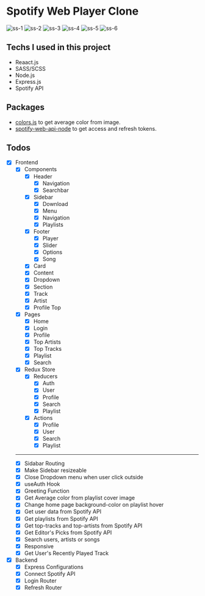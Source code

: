 # Spotify Web Player Clone 

![ss-1](https://user-images.githubusercontent.com/62891039/139457202-debb9076-7711-4869-a396-fa38f56de14f.png)
![ss-2](https://user-images.githubusercontent.com/62891039/139457218-f2a854b6-68c3-4ab6-908e-2cdd18767599.png)
![ss-3](https://user-images.githubusercontent.com/62891039/139457230-5c671d2d-2b5a-4910-bfa1-acf0efe80150.png)
![ss-4](https://user-images.githubusercontent.com/62891039/139457238-d8bf973d-40d1-463c-92e0-03128ced4030.png)
![ss-5](https://user-images.githubusercontent.com/62891039/139457248-825a270c-e726-40c7-83d5-0dd1ddc87f7f.png)
![ss-6](https://user-images.githubusercontent.com/62891039/139457255-14ea322f-71ac-47e7-84a5-d454950c1a83.png)

## Techs I used in this project

* Reaact.js
* SASS/SCSS
* Node.js
* Express.js
* Spotify API

## Packages
* [colors.js](https://www.npmjs.com/package/color.js) to get average color from image.
* [spotify-web-api-node](https://www.npmjs.com/package/spotify-web-api-node) to get access and refresh tokens.


## Todos

- [X] Frontend
    - [X] Components
        - [X] Header
            - [X] Navigation
            - [X] Searchbar
        - [X] Sidebar
            - [X] Download
            - [X] Menu
            - [X] Navigation
            - [X] Playlists
        - [X] Footer
            - [X] Player
            - [X] Slider
            - [X] Options
            - [X] Song
        - [X] Card
        - [X] Content
        - [X] Dropdown
        - [X] Section
        - [X] Track
        - [X] Artist
        - [X] Profile Top
    - [X] Pages
        - [X] Home
        - [X] Login
        - [X] Profile
        - [X] Top Artists
        - [X] Top Tracks
        - [X] Playlist
        - [X] Search
    - [X] Redux Store
        - [X] Reducers
            - [X] Auth
            - [X] User 
            - [X] Profile 
            - [X] Search 
            - [X] Playlist 
        - [X] Actions
            - [X] Profile 
            - [X] User 
            - [X] Search 
            - [X] Playlist 
    ---
    - [X] Sidabar Routing    
    - [X] Make Sidebar resizeable
    - [X] Close Dropdown menu when user click outside
    - [X] useAuth Hook
    - [X] Greeting Function
    - [X] Get Average color from playlist cover image
    - [X] Change home page background-color on playlist hover
    - [X] Get user data from Spotify API
    - [X] Get playlists from Spotify API
    - [X] Get top-tracks and top-artists from Spotify API
    - [X] Get Editor's Picks from Spotify API
    - [X] Search users, artists or songs
    - [X] Responsive
    - [X] Get User's Recently Played Track
   
- [X] Backend
  - [X] Express Configurations
  - [X] Connect Spotify API
  - [X] Login Router
  - [X] Refresh Router
